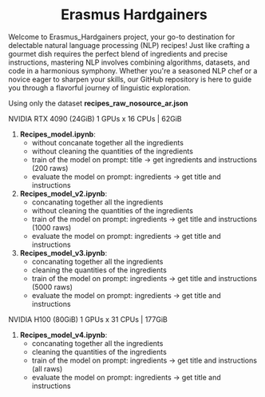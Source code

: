 <h1 align="center">Erasmus Hardgainers</h1>

Welcome to Erasmus_Hardgainers project, your go-to destination for delectable natural language processing (NLP) recipes! Just like crafting a gourmet dish requires the perfect blend of ingredients and precise instructions, mastering NLP involves combining algorithms, datasets, and code in a harmonious symphony. Whether you're a seasoned NLP chef or a novice eager to sharpen your skills, our GitHub repository is here to guide you through a flavorful journey of linguistic exploration.

Using only the dataset **recipes_raw_nosource_ar.json**

NVIDIA RTX 4090 (24GiB) 1 GPUs x 16 CPUs | 62GiB
1. **Recipes_model.ipynb**:
   - without concanate together all the ingredients
   - without cleaning the quantities of the ingredients
   - train of the model on prompt: title -> get ingredients and instructions (200 raws)
   - evaluate the model on prompt: ingredients -> get title and instructions
2. **Recipes_model_v2.ipynb**:
   - concanating together all the ingredients
   - without cleaning the quantities of the ingredients
   - train of the model on prompt: ingredients -> get title and instructions (1000 raws)
   - evaluate the model on prompt: ingredients -> get title and instructions
3. **Recipes_model_v3.ipynb**:
   - concanating together all the ingredients
   - cleaning the quantities of the ingredients
   - train of the model on prompt: ingredients -> get title and instructions (5000 raws)
   - evaluate the model on prompt: ingredients -> get title and instructions

NVIDIA H100 (80GiB) 1 GPUs x 31 CPUs | 177GiB
1. **Recipes_model_v4.ipynb**:
   - concanating together all the ingredients
   - cleaning the quantities of the ingredients
   - train of the model on prompt: ingredients -> get title and instructions (all raws)
   - evaluate the model on prompt: ingredients -> get title and instructions
